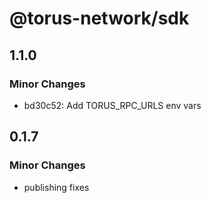 # @torus-network/sdk

## 1.1.0

### Minor Changes

- bd30c52: Add TORUS_RPC_URLS env vars

## 0.1.7

### Minor Changes

- publishing fixes
